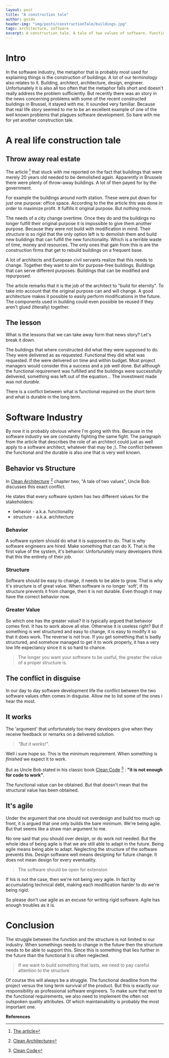 ```yaml
---
layout: post
title: "A construction tale"
author: guido
header-img: "img/posts/constructionTale/buildings.jpg"
tags: architecture, software
excerpt: A construction tale. A tale of two values of software. Functionality and Architecture. 
---
```

# Intro

In the software industry, the metaphor that is probably most used for explaining things is the construction of buildings. A lot of our terminology also relates to it. Building, architect, architecture, design, engineer. Unfortunately it is also all too often that the metaphor falls short and doesn't really address the problem sufficiently. But recently there was an story in the news concerning problems with some of the recent constructed buildings in Brussel, it stayed with me. It sounded very familiar. Because that real life story seemed to me to be an excellent example of one of the well known problems that plagues software development. So bare with me for yet another construction tale.

# A real life construction tale

## Throw away real estate

The article [^article] that stuck with me reported on the fact that buildings that were merely 20 years old needed to be demolished again. Apparently in Brussels there were plenty of throw-away buildings. A lot of then payed for by the government. 

For example the buildings around north station. These were put down for just one purpose: office space. According to the the article this was done in order to maximize profit. It fulfills it original purpose. But nothing more.

The needs of a city change overtime. Once they do and the buildings no longer fulfill their original purpose it is impossible to give them another purpose. Because they were not build with modification in mind. Their structure is so rigid that the only option left is to demolish them and build new buildings that can fulfill the new functionality. Which is a terrible waste of time, money and resources. The only ones that gain from this is are the construction firms that get to rebuild buildings on a frequent base.

A lot of architects and European civil servants realize that this needs to change. Together they want to aim for purpose-free buildings. Buildings that can serve different purposes. Buildings that can be modified and repurposed. 

The article remarks that it is the job of the architect to "build for eternity". To take into account that the original purpose can and will change. A good architecture makes it possible to easily perform modifications in the future. The components used in building could even possible be reused if they aren't glued (literally) together.

## The lesson 

What is the lessons that we can take away form that news story? Let's break it down.
 
The buildings that where constructed did what they were supposed to do. They were delivered as as requested. Functional they did what was requested. If the were delivered on time and within budget. Most project managers would consider this a success and a job well done. But although the functional requirement was fulfilled and the buildings were successfully delivered, something was left out of the equation... The investment made was not *durable*. 

There is a conflict between what is functional required on the short term and what is durable in the long term.
 
# Software Industry
 
By now it is probably obvious where I'm going with this. Because in the software industry we are constantly fighting the same fight. The paragraph from the article that describes the role of an architect could just as well apply to a software architect, whatever that may be ;). The conflict between the functional and the durable is also one that is very well known. 

## Behavior vs Structure

In [Clean Architecture](https://www.amazon.com/Clean-Architecture-Craftsmans-Software-Structure/dp/0134494164/ref=sr_1_1?ie=UTF8&qid=1522254141&sr=8-1&keywords=clean+architecture) [^CleanArch]
 chapter two, "A tale of two values", Uncle Bob discusses this exact conflict. 
 
 He states that every software system has two different values for the stakeholders:
 * behavior - a.k.a. functionality
 * structure - a.k.a. architecture
 
### Behavior

A software system should do what it is supposed to do. That is why software engineers are hired. Make something that can do X. That is the first value of the system, it's behavior. Unfortunately many developers think that this the entirety of their job.
 
### Structure

Software should be easy to change, it needs to be able to grow. That is why it's structure is of great value. When software is no longer 'soft', if its structure prevents it from change, then it is not durable. Even though it may have the correct behavior now. 

### Greater Value 

So which one has the greater value? It is typically argued that behavior comes first. It has to work above all else. Otherwise it is useless right? But if something is wel structured and easy to change, it is easy to modify it so that it does work. The reverse is not true. If you get something that is badly structured, and somehow managed to get it to work properly, it has a very low life expectancy since it is so hard to chance. 

> The longer you want your software to be useful, the greater the value of a proper structure is.

## The conflict in disguise

In our day to day software development life the conflict between the two software values often comes in disguise. Allow me to list some of the ones i hear the most.

## It works

The 'argument' that unfortunately too many developers give when they receive feedback or remarks on a delivered solution. 

> _"But it works!"_. 

Well i sure hope so. This is the minimum requirement. When something is _finished_ we expect it to work. 

But as Uncle Bob stated in his classic book [Clean Code](https://www.amazon.com/Clean-Code-Handbook-Software-Craftsmanship/dp/0132350882) [^CleanCode]  : __"it is not enough for code to work"__.  

The functional value can be obtained. But that doesn't mean that the structural value has been obtained.

 
## It's agile

Under the argument that one should not overdesign and build too much up front, it is argued that one only builds the bare minimum. We're being agile. But that seems like a straw man argument to me.

No one said that you should over design, or do work not needed. But the whole idea of being agile is that we are still able to adapt in the future. Being agile means being able to adapt. Neglecting the structure of the software prevents this. Design software well means designing for future change. It does not mean design for every eventuality. 

> The software should be open for extension

If his is not the case, then we're not being very agile. In fact by accumulating technical debt, making each modification harder to do we're being rigid. 

So please don't use agile as an excuse for writing rigid software. Agile has enough troubles as it is.

# Conclusion

The struggle between the function and the structure is not limited to our industry. When somethings needs to change in the future then the structure needs to be able to support this. Since this is something that lies further in the future than the functional it is often neglected. 

> If we want to build something that lasts, we need to pay careful attention to the structure

Of course this will always be a struggle. The functional deadline from the project versus the long term survival of the product. But this is exactly our responsibility as professional software engineers. To make sure that next to the functional requirements, we also need to implement the often not outspoken quality attributes. Of which maintainability is probably the most important one. 

**References**

[^article]: [The article](http://www.standaard.be/cnt/dmf20170616_02928477)
[^CleanCode]: [Clean Code](https://www.amazon.com/Clean-Code-Handbook-Software-Craftsmanship/dp/0132350882)
[^CleanArch]: [Clean Architecture](https://www.amazon.com/Clean-Architecture-Craftsmans-Software-Structure/dp/0134494164/ref=sr_1_1?ie=UTF8&qid=1522254141&sr=8-1&keywords=clean+architecture)



